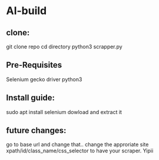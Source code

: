# AI-build

## clone:

git clone repo
cd directory
python3 scrapper.py


## Pre-Requisites

Selenium
gecko driver 
python3


## Install guide:
 
sudo apt install selenium
dowload and extract it

## future changes:
go to base url and change that.. 
change the approriate site xpath/id/class_name/css_selector to have your scraper. Yipii

